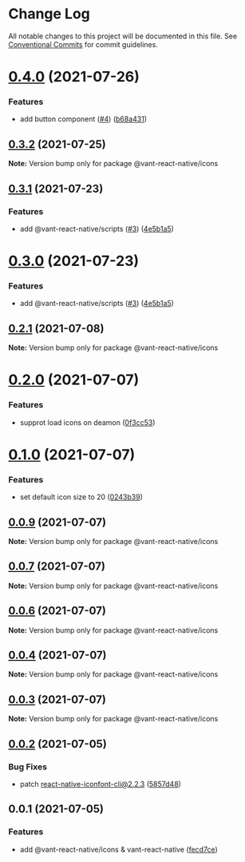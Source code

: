 # Change Log

All notable changes to this project will be documented in this file.
See [Conventional Commits](https://conventionalcommits.org) for commit guidelines.

# [0.4.0](https://github.com/youngjuning/vant-react-native/compare/@vant-react-native/icons@0.3.2...@vant-react-native/icons@0.4.0) (2021-07-26)


### Features

* add button component ([#4](https://github.com/youngjuning/vant-react-native/issues/4)) ([b68a431](https://github.com/youngjuning/vant-react-native/commit/b68a4318a1acdfc94be0e1763863101dcddd9b98))





## [0.3.2](https://github.com/youngjuning/vant-react-native/compare/@vant-react-native/icons@0.3.1...@vant-react-native/icons@0.3.2) (2021-07-25)

**Note:** Version bump only for package @vant-react-native/icons





## [0.3.1](https://github.com/youngjuning/vant-react-native/compare/@vant-react-native/icons@0.2.1...@vant-react-native/icons@0.3.1) (2021-07-23)


### Features

* add @vant-react-native/scripts ([#3](https://github.com/youngjuning/vant-react-native/issues/3)) ([4e5b1a5](https://github.com/youngjuning/vant-react-native/commit/4e5b1a5271f5f95ae133a14d233c51acf8539a26))





# [0.3.0](https://github.com/youngjuning/vant-react-native/compare/@vant-react-native/icons@0.2.1...@vant-react-native/icons@0.3.0) (2021-07-23)


### Features

* add @vant-react-native/scripts ([#3](https://github.com/youngjuning/vant-react-native/issues/3)) ([4e5b1a5](https://github.com/youngjuning/vant-react-native/commit/4e5b1a5271f5f95ae133a14d233c51acf8539a26))





## [0.2.1](https://github.com/youngjuning/vant-react-native/compare/@vant-react-native/icons@0.2.0...@vant-react-native/icons@0.2.1) (2021-07-08)

**Note:** Version bump only for package @vant-react-native/icons





# [0.2.0](https://github.com/youngjuning/vant-react-native/compare/@vant-react-native/icons@0.1.0...@vant-react-native/icons@0.2.0) (2021-07-07)


### Features

* supprot load icons on deamon ([0f3cc53](https://github.com/youngjuning/vant-react-native/commit/0f3cc533b1da62c42ae9d61ba4a49a1c16a57805))





# [0.1.0](https://github.com/youngjuning/vant-react-native/compare/@vant-react-native/icons@0.0.9...@vant-react-native/icons@0.1.0) (2021-07-07)


### Features

* set default icon size to 20 ([0243b39](https://github.com/youngjuning/vant-react-native/commit/0243b39c46c7103c01f2c25d349db08eb7a408f2))





## [0.0.9](https://github.com/youngjuning/vant-react-native/compare/@vant-react-native/icons@0.0.7...@vant-react-native/icons@0.0.9) (2021-07-07)

**Note:** Version bump only for package @vant-react-native/icons





## [0.0.7](https://github.com/youngjuning/vant-react-native/compare/@vant-react-native/icons@0.0.6...@vant-react-native/icons@0.0.7) (2021-07-07)

**Note:** Version bump only for package @vant-react-native/icons





## [0.0.6](https://github.com/youngjuning/vant-react-native/compare/@vant-react-native/icons@0.0.4...@vant-react-native/icons@0.0.6) (2021-07-07)

**Note:** Version bump only for package @vant-react-native/icons





## [0.0.4](https://github.com/youngjuning/vant-react-native/compare/@vant-react-native/icons@0.0.3...@vant-react-native/icons@0.0.4) (2021-07-07)

**Note:** Version bump only for package @vant-react-native/icons





## [0.0.3](https://github.com/youngjuning/vant-react-native/compare/@vant-react-native/icons@0.0.2...@vant-react-native/icons@0.0.3) (2021-07-07)

**Note:** Version bump only for package @vant-react-native/icons





## [0.0.2](https://github.com/youngjuning/vant-react-native/compare/@vant-react-native/icons@0.0.1...@vant-react-native/icons@0.0.2) (2021-07-05)


### Bug Fixes

* patch react-native-iconfont-cli@2.2.3 ([5857d48](https://github.com/youngjuning/vant-react-native/commit/5857d48bd8c09ec55a66827f20f8c080067c084f))





## 0.0.1 (2021-07-05)


### Features

* add @vant-react-native/icons & vant-react-native ([fecd7ce](https://github.com/youngjuning/vant-react-native/commit/fecd7ceac1e2e0640e15c97c9e9b38f3262d73aa))
